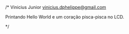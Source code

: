 /*
   Vinicius Junior
   vinicius.dphelippe@gmail.com

   Printando Hello World e um coração pisca-pisca no LCD.

*/

